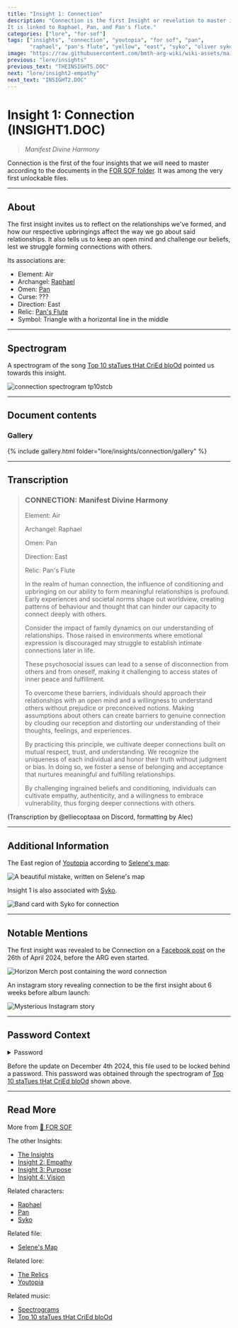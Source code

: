 ```yaml
---
title: "Insight 1: Connection"
description: "Connection is the first Insight or revelation to master in order to ascend to Youtopia.
It is linked to Raphael, Pan, and Pan's flute."
categories: ["lore", "for-sof"]
tags: ["insights", "connection", "youtopia", "for sof", "pan", 
       "raphael", "pan's flute", "yellow", "east", "syko", "oliver sykes"]
image: "https://raw.githubusercontent.com/bmth-arg-wiki/wiki-assets/main/lore/insights/connection/connection-300x300.png"
previous: "lore/insights"
previous_text: "THEINSIGHTS.DOC"
next: "lore/insight2-empathy"
next_text: "INSIGHT2.DOC"
---
```


# Insight 1: Connection (INSIGHT1.DOC)

> *Manifest Divine Harmony*

Connection is the first of the four insights that we will need to master according to the documents in 
the [FOR SOF folder](../for-sof/for-sof#for-sof). It was among the very first unlockable files.

***

## About

The first insight invites us to reflect on the relationships we've formed,
and how our respective upbringings affect the way we go about said relationships.
It also tells us to keep an open mind and challenge our beliefs, 
lest we struggle forming connections with others.

Its associations are:

- Element: Air
- Archangel: [Raphael](../characters/raphael)
- Omen: [Pan](../characters/pan)
- Curse: ???
- Direction: East
- Relic: [Pan's Flute](booklet#page-023)
- Symbol: Triangle with a horizontal line in the middle

***

## Spectrogram

A spectrogram of the song [Top 10 staTues tHat CriEd bloOd](../music/song-top10) pointed us towards this insight.

![connection spectrogram tp10stcb](https://raw.githubusercontent.com/bmth-arg-wiki/wiki-assets/main/lore/insights/connection/connectionspectro.png)

***

## Document contents

### Gallery

{% include gallery.html folder="lore/insights/connection/gallery" %}

***

## Transcription

> ### CONNECTION: Manifest Divine Harmony
>
> Element: Air
> 
> Archangel: Raphael
> 
> Omen: Pan
> 
> Direction: East
> 
> Relic: Pan's Flute
> 
> In the realm of human connection, the influence of conditioning and upbringing on our ability to form meaningful relationships is profound. 
> Early experiences and societal norms shape out worldview, creating patterns of behaviour and thought that can hinder our capacity to connect deeply with others.
>
> Consider the impact of family dynamics on our understanding of relationships. 
> Those raised in environments where emotional expression is discouraged may struggle to establish intimate connections later in life.
>
> These psychosocial issues can lead to a sense of disconnection from others and from oneself, 
> making it challenging to access states of inner peace and fulfillment.
>
> To overcome these barriers, 
> individuals should approach their relationships with an open mind and a willingness to understand others without prejudice or preconceived notions. 
> Making assumptions about others can create barriers to genuine connection by clouding our reception and distorting our understanding of their thoughts, 
> feelings, and experiences. 
>
> By practicing this principle, we cultivate deeper connections built on mutual respect, trust, and understanding. 
> We recognize the uniqueness of each individual and honor their truth without judgment or bias. 
> In doing so, we foster a sense of belonging and acceptance that nurtures meaningful and fulfilling relationships. 
>
> By challenging ingrained beliefs and conditioning, individuals can cultivate empathy, authenticity, 
> and a willingness to embrace vulnerability, thus forging deeper connections with others.

(Transcription by @elliecoptaaa on Discord, formatting by Alec)

***

## Additional Information

The East region of [Youtopia](youtopia) according to [Selene's map](../for-sof/selenes_map):

![A beautiful mistake, written on Selene's map](https://raw.githubusercontent.com/bmth-arg-wiki/wiki-assets/main/lore/insights/connection/raphael-selenes-map.png)

Insight 1 is also associated with [Syko](../characters/syko).

![Band card with Syko for connection](https://raw.githubusercontent.com/bmth-arg-wiki/wiki-assets/main/characters/band-cards.png)

***

## Notable Mentions

The first insight was revealed to be Connection on a [Facebook post](https://www.facebook.com/photo/?fbid=979801893503451&set=pb.100044209477369.-2207520000) 
on the 26th of April 2024, before the ARG even started.

![Horizon Merch post containing the word connection](https://raw.githubusercontent.com/bmth-arg-wiki/wiki-assets/main/lore/insights/connection/horizon-merch-connection1.png)

An instagram story revealing connection to be the first insight about 6 weeks before album launch:

![Mysterious Instagram story](https://raw.githubusercontent.com/bmth-arg-wiki/wiki-assets/main/lore/insights/connection/insight1-connection-story.png)

***

## Password Context

<details class="password">
  <summary>Password</summary>

connection
</details>

Before the update on December 4th 2024, this file used to be locked behind a password. 
This password was obtained through the spectrogram of [Top 10 staTues tHat CriEd bloOd](../music/song-top10) shown above.

***

## Read More

More from [📁 FOR SOF](../for-sof/for-sof#for-sof)

The other Insights:

- [The Insights](insights)
- [Insight 2: Empathy](insight2-empathy)
- [Insight 3: Purpose](insight3-purpose)
- [Insight 4: Vision](insight4-vision)

Related characters:

- [Raphael](../characters/raphael)
- [Pan](../characters/pan)
- [Syko](../characters/syko)

Related file:

- [Selene's Map](../for-sof/selenes_map)

Related lore:

- [The Relics](booklet#page-023)
- [Youtopia](youtopia)

Related music:

- [Spectrograms](../music/spectrograms)
- [Top 10 staTues tHat CriEd bloOd](../music/song-top10)